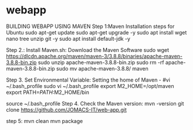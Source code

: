 # webapp
BUILDING WEBAPP USING MAVEN
Step 1:Maven Installation steps for Ubuntu
sudo apt-get update
sudo apt-get upgrade -y
sudo apt install wget nano tree unzip git -y
sudo apt install default-jdk -y

Step 2.: Install Maven.sh: Download the Maven Software
sudo wget https://dlcdn.apache.org/maven/maven-3/3.8.8/binaries/apache-maven-3.8.8-bin.zip
sudo unzip apache-maven-3.8.8-bin.zip 
sudo rm -rf apache-maven-3.8.8-bin.zip
sudo mv apache-maven-3.8.8/ maven

Step 3. Set Environmental Variable: Setting the home of Maven  -
#vi ~/.bash_profile
sudo vi ~/.bash_profile
export M2_HOME=/opt/maven
export PATH=$PATH:$M2_HOME/bin

source ~/.bash_profile
Step 4. Check the Maven version:
mvn -version
git clone https://github.com/JOMACS-IT/web-app.git


step 5:
mvn clean
mvn package




